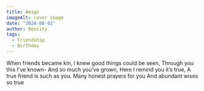 ```yaml
---
title: Amigo
imageAlt: cover image
date: "2024-08-02"
author: Bencity
tags:
  - Friendship
  - Birthday
---
```


When friends became kin,
I knew good things could be seen,
Through you this I’ve known-
And so much you’ve grown,
Here I remind you it’s true,
A true friend is such as you.
Many honest prayers for you
And abundant wises so true
